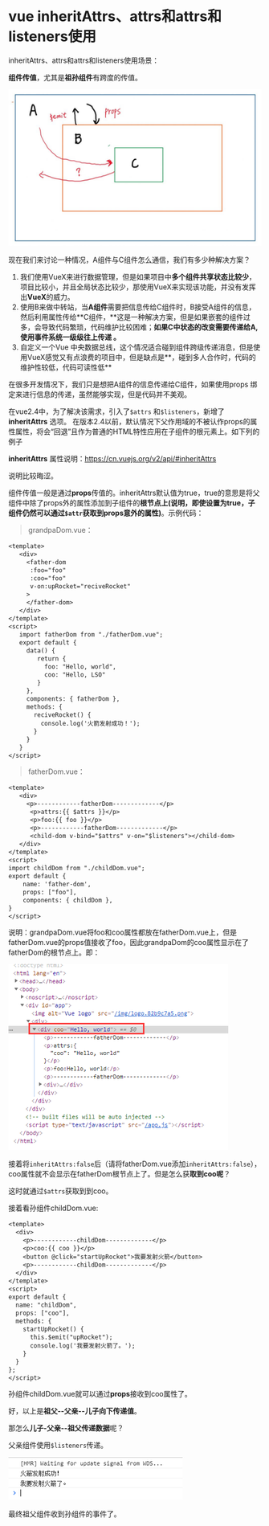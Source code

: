 # vue inheritAttrs、attrs和attrs和listeners使用

inheritAttrs、attrs和attrs和listeners使用场景：

**组件传值**，尤其是**祖孙组件**有跨度的传值。

![](../assets/imgs/img-001.jpg)

现在我们来讨论一种情况，A组件与C组件怎么通信，我们有多少种解决方案？

1. 我们使用VueX来进行数据管理，但是如果项目中**多个组件共享状态比较少**，项目比较小，并且全局状态比较少，那使用VueX来实现该功能，并没有发挥出**VueX**的威力。
2. 使用B来做中转站，当**A组件**需要把信息传给C组件时，B接受A组件的信息，然后利用属性传给**C组件，**这是一种解决方案，但是如果嵌套的组件过多，会导致代码繁琐，代码维护比较困难；**如果C中状态的改变需要传递给A, 使用事件系统一级级往上传递 。**
3. 自定义一个Vue 中央数据总线，这个情况适合碰到组件跨级传递消息，但是使用VueX感觉又有点浪费的项目中，但是缺点是**，碰到多人合作时，代码的维护性较低，代码可读性低**

在很多开发情况下，我们只是想把A组件的信息传递给C组件，如果使用props 绑定来进行信息的传递，虽然能够实现，但是代码并不美观。

在vue2.4中，为了解决该需求，引入了`$attrs` 和`$listeners`，新增了**inheritAttrs** 选项。 在版本2.4以前，默认情况下父作用域的不被认作props的属性属性，将会“回退”且作为普通的HTML特性应用在子组件的根元素上。如下列的例子

**inheritAttrs** 属性说明：<https://cn.vuejs.org/v2/api/#inheritAttrs>

说明比较晦涩。

组件传值一般是通过**props**传值的。inheritAttrs默认值为true，true的意思是将父组件中除了props外的属性添加到子组件的**根节点上(说明，即使设置为true，子组件仍然可以通过`$attr`获取到props意外的属性)**。示例代码：

> grandpaDom.vue：

```vue
<template>
   <div>
     <father-dom
      :foo="foo"
      :coo="foo"
      v-on:upRocket="reciveRocket"
     >
     </father-dom>
   </div>
</template>
<script>
   import fatherDom from "./fatherDom.vue";
   export default {
     data() {
        return {
          foo: "Hello, world",
          coo: "Hello, LSO"
        }
     },
     components: { fatherDom },
     methods: {
       reciveRocket() {
         console.log('火箭发射成功！');
       }
     }
   }
</script>
```

> fatherDom.vue：
>

```vue
<template>
   <div>
     <p>------------fatherDom-------------</p>
      <p>attrs:{{ $attrs }}</p>
      <p>foo:{{ foo }}</p>
      <p>------------fatherDom-------------</p>
      <child-dom v-bind="$attrs" v-on="$listeners"></child-dom>
   </div>
</template>
<script>
import childDom from "./childDom.vue";
export default {
	name: 'father-dom',
	props: ["foo"],
	components: { childDom },
}
</script>
```

说明：grandpaDom.vue将foo和coo属性都放在fatherDom.vue上，但是fatherDom.vue的props值接收了foo，因此grandpaDom的coo属性显示在了fatherDom的根节点上。即：

![img](../assets/imgs/img-002.png)

接着将`inheritAttrs:false`后（请将fatherDom.vue添加`inheritAttrs:false`），coo属性就不会显示在fatherDom根节点上了。但是怎么获**取到coo呢**？

这时就通过`$attrs`获取到到coo。

接着看孙组件childDom.vue:

```vue
<template>
  <div>
    <p>------------childDom-------------</p>
    <p>coo:{{ coo }}</p>
    <button @click="startUpRocket">我要发射火箭</button>
    <p>------------childDom-------------</p>
  </div>
</template>
<script>
export default {
  name: "childDom",
  props: ["coo"],
  methods: {
    startUpRocket() {
      this.$emit("upRocket");
      console.log('我要发射火箭了。');
    }
  }
};
</script>
```

孙组件childDom.vue就可以通过**props**接收到coo属性了。

好，以上是**祖父--父亲--儿子向下传递值**。

那怎么**儿子-父亲--祖父传递数据**呢？

父亲组件使用`$listeners`传递。

![](../assets/imgs/img-003.png)

最终祖父组件收到孙组件的事件了。

